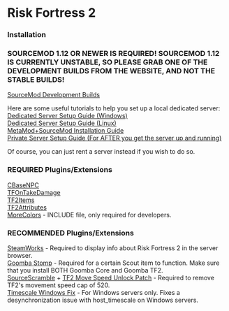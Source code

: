 # Risk Fortress 2

### Installation
### SOURCEMOD 1.12 OR NEWER IS REQUIRED! SOURCEMOD 1.12 IS CURRENTLY UNSTABLE, SO PLEASE GRAB ONE OF THE DEVELOPMENT BUILDS FROM THE WEBSITE, AND NOT THE STABLE BUILDS!
[SourceMod Development Builds](https://www.sourcemod.net/downloads.php?branch=dev)   

Here are some useful tutorials to help you set up a local dedicated server:   
[Dedicated Server Setup Guide (Windows)](https://wiki.teamfortress.com/wiki/Windows_dedicated_server)   
[Dedicated Server Setup Guide (Linux)](https://wiki.teamfortress.com/wiki/Linux_dedicated_server)   
[MetaMod+SourceMod Installation Guide](https://www.youtube.com/watch?v=QF7urRJIgrE)   
[Private Server Setup Guide (For AFTER you get the server up and running)](https://github.com/CookieCat45/Risk-Fortress-2/blob/main/docs/private%20server.md)   
   
Of course, you can just rent a server instead if you wish to do so.

### REQUIRED Plugins/Extensions
[CBaseNPC](https://github.com/TF2-DMB/CBaseNPC/releases)   
[TFOnTakeDamage](https://github.com/nosoop/SM-TFOnTakeDamage/releases)   
[TF2Items](https://builds.limetech.io/?project=tf2items)   
[TF2Attributes](https://github.com/FlaminSarge/tf2attributes/releases)   
[MoreColors](https://forums.alliedmods.net/showthread.php?t=185016) - INCLUDE file, only required for developers.

### RECOMMENDED Plugins/Extensions
[SteamWorks](https://github.com/KyleSanderson/SteamWorks/releases) - Required to display info about Risk Fortress 2 in the server browser.   
[Goomba Stomp](https://forums.alliedmods.net/showthread.php?t=111893) - Required for a certain Scout item to function. Make sure that you install BOTH Goomba Core and Goomba TF2.   
[SourceScramble](https://github.com/nosoop/SMExt-SourceScramble/releases) + [TF2 Move Speed Unlock Patch](https://github.com/Mikusch/SourceScramble-Patches) - Required to remove TF2's movement speed cap of 520.   
[Timescale Windows Fix](https://forums.alliedmods.net/showthread.php?t=324264) - For Windows servers only. Fixes a desynchronization issue with host_timescale on Windows servers.
